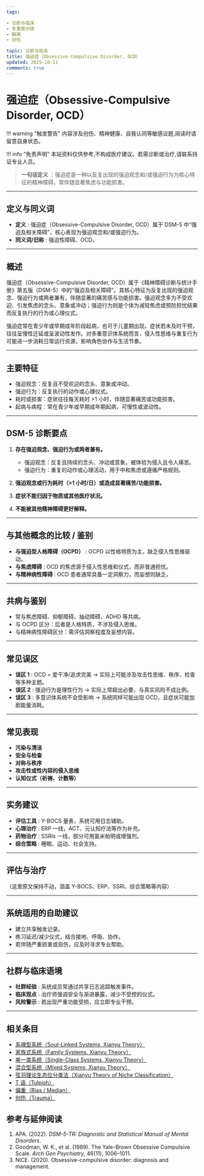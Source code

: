 ```yaml
---
tags:

- 诊断与临床
- 多重意识体
- 解离
- 创伤

topic: 诊断与临床
title: 强迫症（Obsessive-Compulsive Disorder, OCD）
updated: 2025-10-11
comments: true
---
```


# 强迫症（Obsessive-Compulsive Disorder, OCD）

!!! warning "触发警告"
    内容涉及创伤、精神健康、自我认同等敏感议题,阅读时请留意自身状态。

!!! info "免责声明"
    本站资料仅供参考,不构成医疗建议。若需诊断或治疗,请联系持证专业人员。

> **一句话定义** ：强迫症是一种以反复出现的强迫观念和/或强迫行为为核心特征的精神障碍，常伴随显著焦虑与功能损害。

---

## 定义与同义词

- **定义** : 强迫症（Obsessive-Compulsive Disorder, OCD）属于 DSM-5 中“强迫及相关障碍”，核心表现为强迫观念和/或强迫行为。
- **同义词/旧称** : 强迫性障碍、OCD。

---

## 概述

强迫症（Obsessive-Compulsive Disorder, OCD）属于《精神障碍诊断与统计手册》第五版（DSM-5）中的“强迫及相关障碍”。其核心特征为反复出现的强迫观念、强迫行为或两者兼有，伴随显著的痛苦感与功能损害。强迫观念多为不受欢迎、引发焦虑的念头、意象或冲动；强迫行为则是个体为减轻焦虑或预防担忧结果而反复执行的行为或心理仪式。

强迫症常在青少年或早期成年阶段起病，也可于儿童期出现。症状若未及时干预，往往呈慢性迁延或呈波动性发作。对多重意识体系统而言，侵入性思维与重复行为可能进一步消耗日常运行资源，影响角色协作与生活节奏。

---

## 主要特征

- 强迫观念：反复且不受欢迎的念头、意象或冲动。
- 强迫行为：反复执行的动作或心理仪式。
- 耗时或损害：症状往往每天耗时 >1 小时，伴随显著痛苦或功能损害。
- 起病与病程：常在青少年或早期成年期起病，可慢性或波动性。

---

## DSM-5 诊断要点

1. **存在强迫观念、强迫行为或两者兼有。**

    - 强迫观念：反复且持续的念头、冲动或意象，被体验为侵入且令人痛苦。
    - 强迫行为：重复的动作或心理活动，用于中和焦虑或遵循严格规则。

2. **强迫观念或行为耗时（>1 小时/日）或造成显著痛苦/功能损害。**
3. **症状不能归因于物质或其他医疗状况。**
4. **不能被其他精神障碍更好解释。**

---

## 与其他概念的比较 / 鉴别

- **与强迫型人格障碍（OCPD）** : OCPD 以性格特质为主，缺乏侵入性思维驱动。
- **与焦虑障碍** : OCD 的焦虑源于侵入性思维和仪式，而非普通担忧。
- **与精神病性障碍** : OCD 患者通常具备一定洞察力，而妄想则缺乏。

---

## 共病与鉴别

- 常与焦虑障碍、抑郁障碍、抽动障碍、ADHD 等共病。
- 与 OCPD 区分：后者是人格特质，不涉及侵入思维。
- 与精神病性障碍区分：需评估洞察程度及妄想内容。

---

## 常见误区

- **误区 1** : OCD = 爱干净/追求完美 → 实际上可能涉及攻击性思维、秩序、检查等多种主题。
- **误区 2** : 强迫行为是理性行为 → 实际上常超出必要，与真实风险不成比例。
- **误区 3** : 多意识体系统不会受影响 → 系统同样可能出现 OCD，且症状可能加剧能量消耗。

---

## 常见表现

- **污染与清洁**
- **安全与检查**
- **对称与秩序**
- **攻击性或性内容的侵入思维**
- **认知仪式（祈祷、计数等）**

---

## 实务建议

- **评估工具** : Y-BOCS 量表，系统可用日志辅助。
- **心理治疗** : ERP 一线，ACT、元认知疗法等作为补充。
- **药物治疗** : SSRIs 一线，部分可用氯米帕明或增强剂。
- **综合策略** : 睡眠、运动、社会支持。

---

## 评估与治疗

（这里原文保持不动，涵盖 Y-BOCS、ERP、SSRI、综合策略等内容）

---

## 系统适用的自助建议

- 建立共享触发记录。
- 练习延迟/减少仪式，结合接地、呼吸、协作。
- 若伴随严重损害或自伤，应及时寻求专业帮助。

---

## 社群与临床语境

- **社群经验** : 系统成员常通过共享日志追踪触发事件。
- **临床观点** : 治疗师强调安全与渐进暴露，减少不受控的仪式。
- **风险警示** : 若出现严重功能受损，应立即专业干预。

---

## 相关条目

- [系魂型系统（Soul-Linked Systems, Xianyu Theory）](Soul-Linked-Systems-Xianyu.md)
- [家族式系统（Family Systems, Xianyu Theory）](Family-Systems-Xianyu.md)
- [单一类系统（Single-Class Systems, Xianyu Theory）](Single-Class-Systems-Xianyu.md)
- [混合型系统（Mixed Systems, Xianyu Theory）](Mixed-Systems-Xianyu.md)
- [弦羽理论生态位分类法（Xianyu Theory of Niche Classification）](Xianyu-Theory-Niche-Classification.md)
- [T 语（Tulpish）](Tulpish.md)
- [偏重（Bias / Median）](Bias.md)
- [创伤（Trauma）](Trauma.md)

## 参考与延伸阅读

1. APA. (2022). _DSM-5-TR: Diagnostic and Statistical Manual of Mental Disorders_.
2. Goodman, W. K., et al. (1989). The Yale-Brown Obsessive Compulsive Scale. _Arch Gen Psychiatry_, 46(11), 1006–1011.
3. NICE. (2020). Obsessive-compulsive disorder: diagnosis and management.

